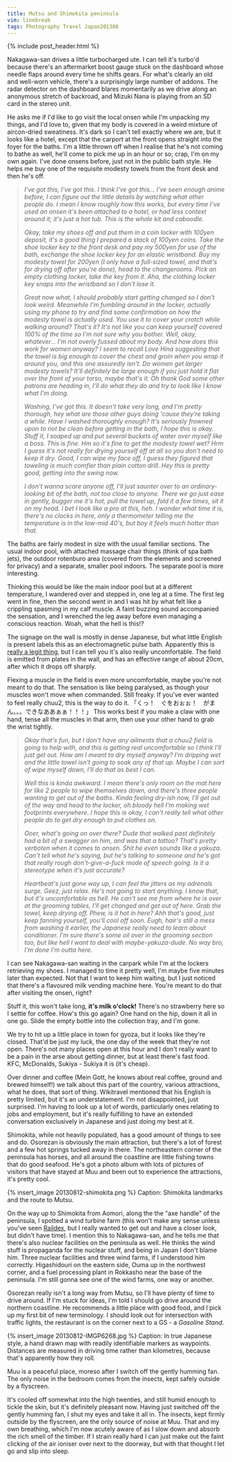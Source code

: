 ```yaml
---
title: Mutsu and Shimokita peninsula
vim: linebreak
tags: Photography Travel Japan201308
---
```


{% include post_header.html %}

Nakagawa-san drives a little turbocharged ute. I can tell it's turbo'd because there's an aftermarket boost gauge stuck on the dashboard whose needle flaps around every time he shifts gears. For what's clearly an old and well-worn vehicle, there's a surprisingly large number of addons. The radar detector on the dashboard blares momentarily as we drive along an anonymous stretch of backroad, and Mizuki Nana is playing from an SD card in the stereo unit.

He asks me if I'd like to go visit the local onsen while I'm unpacking my things, and I'd love to, given that my body is covered in a weird mixture of aircon-dried sweatiness. It's dark so I can't tell exactly where we are, but it looks like a hotel, except that the carport at the front opens straight into the foyer for the baths. I'm a little thrown off when I realise that he's not coming to bathe as well, he'll come to pick me up in an hour or so; crap, I'm on my own again. I've done onsens before, just not in the public bath style. He helps me buy one of the requisite modesty towels from the front desk and then he's off.

> *I've got this, I've got this. I *think* I've got this... I've seen enough anime before, I can figure out the little details by watching what other people do. I mean I know roughly how this works, but every time I've used an onsen it's been attached to a hotel, or had less context around it; it's just a hot tub. This is the whole kit and caboodle.*
> 
> *Okay, take my shoes off and put them in a coin locker with 100yen deposit, it's a good thing I prepared a stack of 100yen coins. Take the shoe locker key to the front desk and pay my 500yen for use of the bath, exchange the shoe locker key for an elastic wristband. Buy my modesty towel for 200yen (I only have a full-sized towel, and that's for drying off after you're done), head to the changerooms. Pick an empty clothing locker, take the key from it. Aha, the clothing locker key snaps into the wristband so I don't lose it.*
> 
> *Great now what, I should probably start getting changed so I don't look weird. Meanwhile I'm fumbling around in the locker, actually using my phone to try and find some confirmation on how the modesty towel is actually used. You use it to cover your crotch while walking around? That's it? It's not like you can keep yourself covered 100% of the time so I'm not sure why you bother. Well, okay, whatever... I'm not overly fussed about my body. And how does this work for women anyway? I seem to recall Love Hina suggesting that the towel is big enough to cover the chest and groin when you wrap it around you, and this one assuredly isn't. Do women get larger modesty towels? It'll definitely be large enough if you just hold it flat over the front of your torso, maybe that's it. Oh thank God some other patrons are heading in, I'll do what they do and try to look like I know what I'm doing.*
> 
> *Washing, I've got this. It doesn't take very long, and I'm pretty thorough, hey what are those other guys doing 'cause they're taking a while. Have I washed thoroughly enough? It's seriously frowned upon to not be clean before getting in the bath, I hope this is okay. Stuff it, I soaped up and put several buckets of water over myself like a boss. This is *fine*. Hm so it's fine to get the modesty towel wet? Hrm I guess it's not really for drying yourself off at all so you don't need to keep it dry. Good, I can wipe my face off, I guess they figured that toweling is much comfier than plain cotton drill. Hey this is pretty good, getting into the swing now.*
> 
> *I don't wanna scare anyone off, I'll just saunter over to an ordinary-looking bit of the bath, not too close to anyone. There we go just ease in gently, bugger me it's hot, pull the towel up, fold it a few times, sit it on my head. I bet I look like a pro at this, heh. I wonder what time it is, there's no clocks in here, only a thermometer telling me the temperature is in the low-mid 40's, but boy it feels much hotter than that.*

The baths are fairly modest in size with the usual familiar sections. The usual indoor pool, with attached massage chair things (think of spa bath jets), the outdoor rotenburo area (covered from the elements and screened for privacy) and a separate, smaller pool indoors. The separate pool is more interesting.

Thinking this would be like the main indoor pool but at a different temperature, I wandered over and stepped in, one leg at a time. The first leg went in fine, then the second went in and I was hit by what felt like a crippling spasming in my calf muscle. A faint buzzing sound accompanied the sensation, and I wrenched the leg away before even managing a conscious reaction. Woah, what the hell is this!?

The signage on the wall is mostly in dense Japanese, but what little English is present labels this as an electromagnetic pulse bath. Apparently this is [really a legit thing](http://en.wikipedia.org/wiki/Pulsed_electromagnetic_field_therapy), but I can tell you it's also really uncomfortable. The field is emitted from plates in the wall, and has an effective range of about 20cm, after which it drops off sharply.

Flexing a muscle in the field is even more uncomfortable, maybe you're not meant to do that. The sensation is like being paralysed, as though your muscles won't move when commanded. Still freaky. If you've ever wanted to feel really chuu2, this is the way to do it. 「くっ！　ぐをおぉぉ！　がまん。。。できなああぁぁ！！！」 This works best if you make a claw with one hand, tense all the muscles in that arm, then use your other hand to grab the wrist tightly.

> *Okay that's fun, but I don't have any ailments that a chuu2 field is going to help with, and this is getting real uncomfortable so I think I'll just get out. How am I meant to dry myself anyway? I'm dripping wet and the little towel isn't going to soak any of that up. Maybe I can sort of wipe myself down, I'll do that as best I can.*
> 
> *Well this is kinda awkward. I mean there's only room on the mat here for like 2 people to wipe themselves down, and there's three people wanting to get out of the baths. Kinda feeling dry-ish now, I'll get out of the way and head to the locker, oh bloody hell I'm making wet footprints everywhere. I hope this is okay, I can't really tell what other people do to get dry enough to put clothes on.*
> 
> *Ooer, what's going on over there? Dude that walked past definitely had a bit of a swagger on him, and was that a *tattoo*? That's pretty verboten when it comes to onsen. Shit he even sounds like a yakuza. Can't tell what he's saying, but he's talking to someone and he's got that really rough don't-give-a-fuck mode of speech going. Is it a stereotype when it's just accurate?*
> 
> *Heartbeat's just gone way up, I can feel the jitters as my adrenals surge. Geez, just relax. He's not going to start anything. I know that, but it's uncomfortable as hell. He can't see me from where he is over at the grooming tables, I'll get changed and get out of here. Grab the towel, keep drying off. Phew, is it hot in here? Ahh that's good, just keep fanning yourself, you'll cool off soon. Eugh, hair's still a mess from washing it earlier, the Japanese really need to learn about conditioner. I'm sure there's some oil over in the grooming section too, but like hell I want to deal with maybe-yakuza-dude. No way bro, I'm done I'm outta here.*

I can see Nakagawa-san waiting in the carpark while I'm at the lockers retrieving my shoes. I managed to time it pretty well, I'm maybe five minutes later than expected. Not that I want to keep him waiting, but I just noticed that there's a flavoured milk vending machine here. You're meant to do that after visiting the onsen, right?

Stuff it, this won't take long, **it's milk o'clock!** There's no strawberry here so I settle for coffee. How's this go again? One hand on the hip, down it all in one go. Slide the empty bottle into the collection tray, and I'm gone.

We try to hit up a little place in town for gyoza, but it looks like they're closed. That'd be just my luck, the one day of the week that they're not open. There's not many places open at this hour and I don't really want to be a pain in the arse about getting dinner, but at least there's fast food. KFC, McDonalds, Sukiya - Sukiya it is (it's cheap).

Over dinner and coffee (Mein Gott, he knows about real coffee, ground and brewed himself!) we talk about this part of the country, various attractions, what he does, that sort of thing. Wikitravel mentioned that his English is pretty limited, but it's an understatement. I'm not disappointed, just surprised. I'm having to look up a lot of words, particularly ones relating to jobs and employment, but it's really fulfilling to have an extended conversation exclusively in Japanese and just doing my best at it.

Shimokita, while not heavily populated, has a good amount of things to see and do. Osorezan is obviously the main attraction, but there's a lot of forest and a few hot springs tucked away in there. The northeastern corner of the peninsula has horses, and all around the coastline are little fishing towns that do good seafood. He's got a photo album with lots of pictures of visitors that have stayed at Muu and been out to experience the attractions, it's pretty cool.

{% insert_image 20130812-shimokita.png %}
Caption: Shimokita landmarks and the route to Mutsu.

On the way up to Shimokita from Aomori, along the the "axe handle" of the peninsula, I spotted a wind turbine farm (this won't make any sense unless you've seen [Raildex](http://en.wikipedia.org/wiki/A_Certain_Magical_Index), but I really wanted to get out and have a closer look, but didn't have time). I mention this to Nakagawa-san, and he tells me that there's also nuclear facilities on the peninsula as well. He thinks the wind stuff is propaganda for the nuclear stuff, and being in Japan I don't blame him. Three nuclear facilities and three wind farms, if I understood him correctly. Higashidouri on the eastern side, Ouma up in the northwest corner, and a fuel processing plant in Rokkasho near the base of the peninsula. I'm still gonna see one of the wind farms, one way or another.

Osorezan really isn't a long way from Mutsu, so I'll have plenty of time to drive around. If I'm stuck for ideas, I'm told I should go drive around the northern coastline. He recommends a little place with good food, and I pick up my first bit of new terminology. I should look out for intersection with traffic lights, the restaurant is on the corner next to a GS - a *Gasoline Stand*.

{% insert_image 20130812-IMGP6268.jpg %}
Caption: In true Japanese style, a hand drawn map with readily identifiable markers as waypoints. Distances are measured in driving time rather than kilometres, because that's apparently how they roll.

Muu is a peaceful place, moreso after I switch off the gently humming fan. The only noise in the bedroom comes from the insects, kept safely outside by a flyscreen.

It's cooled off somewhat into the high twenties, and still humid enough to tickle the skin, but it's definitely pleasant now. Having just switched off the gently humming fan, I shut my eyes and take it all in. The insects, kept firmly outside by the flyscreen, are the only source of noise at Muu. That and my own breathing, which I'm now acutely aware of as I slow down and absorb the rich smell of the timber. If I strain really hard I can just make out the faint clicking of the air ioniser over next to the doorway, but with that thought I let go and slip into sleep.

